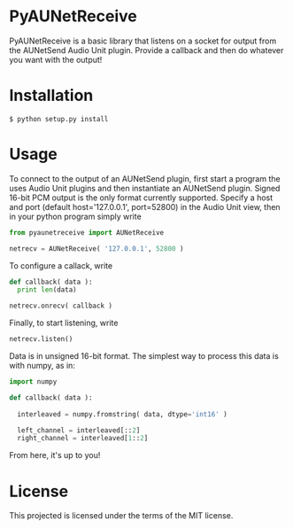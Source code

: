 # PyAUNetReceive

PyAUNetReceive is a basic library that listens on a socket for output from the AUNetSend Audio Unit plugin. Provide a callback and then do whatever you want with the output!

# Installation

    $ python setup.py install

# Usage

To connect to the output of an AUNetSend plugin, first start a program the uses Audio Unit plugins and then instantiate an AUNetSend plugin. Signed 16-bit PCM output is the only format currently supported. Specify a host and port (default host='127.0.0.1', port=52800) in the Audio Unit view, then in your python program simply write

```python
from pyaunetreceive import AUNetReceive

netrecv = AUNetReceive( '127.0.0.1', 52800 )
```
    
To configure a callack, write

```python
def callback( data ):
  print len(data)

netrecv.onrecv( callback )
```

Finally, to start listening, write

```python
netrecv.listen()
```

Data is in unsigned 16-bit format. The simplest way to process this data is with numpy, as in:

```python
import numpy

def callback( data ):
  
  interleaved = numpy.fromstring( data, dtype='int16' )

  left_channel = interleaved[::2]
  right_channel = interleaved[1::2]
```

From here, it's up to you!

# License

This projected is licensed under the terms of the MIT license.
